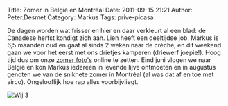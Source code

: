 Title: Zomer in België en Montréal
Date: 2011-09-15 21:21
Author: Peter.Desmet
Category: Markus
Tags: prive-picasa

De dagen worden wat frisser en hier en daar verkleurt al een blad: de
Canadese herfst kondigt zich aan. Lien heeft een deeltijdse job, Markus
is 6,5 maanden oud en gaat al sinds 2 weken naar de crèche, en dit
weekend gaan we voor het eerst met ons drietjes kamperen (driewerf
joepie!). Hoog tijd dus om onze [zomer foto's][] online te zetten. Eind
juni vlogen we naar België en kon Markus iedereen in levende lijve
ontmoeten en in augustus genoten we van de snikhete zomer in Montréal
(al was dat af en toe met airco). Ongelooflijk hoe rap alles
voorbijvliegt.

[![Wij 3][]][zomer foto's]

  [zomer foto's]: https://picasaweb.google.com/Peter.Desmet/ZomerInBelgieEnMontreal?authuser=0&authkey=Gv1sRgCI6zuvWi2-qIHg&feat=directlink
  [Wij 3]: https://lh4.googleusercontent.com/-o-8xGCp0rVI/TnKweCMZh5I/AAAAAAAAFys/U_mmFxkg908/s800/DSC_0272.JPG
    "Wij 3"
